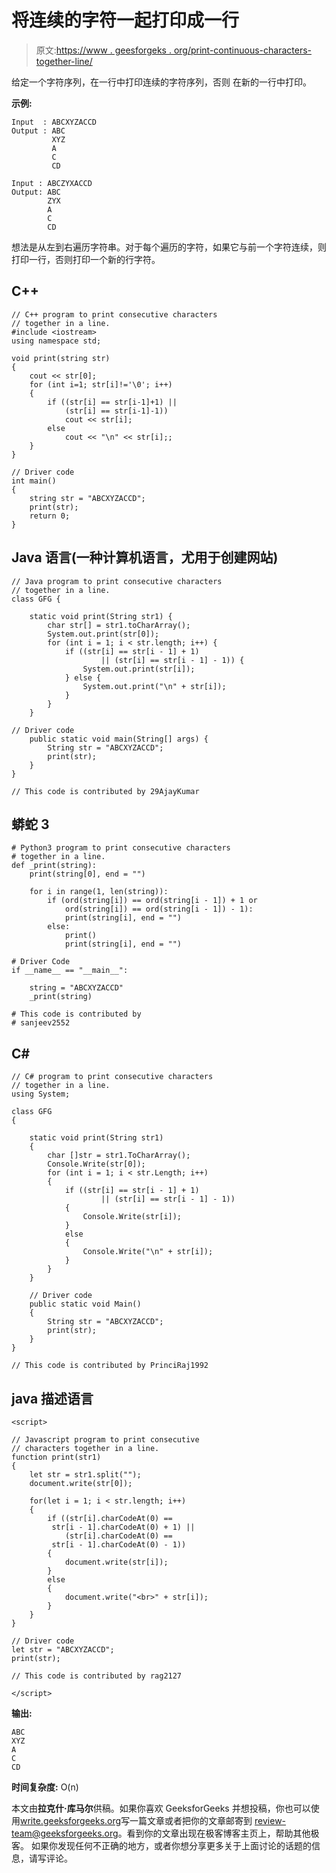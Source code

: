 # 将连续的字符一起打印成一行

> 原文:[https://www . geesforgeks . org/print-continuous-characters-together-line/](https://www.geeksforgeeks.org/print-consecutive-characters-together-line/)

给定一个字符序列，在一行中打印连续的字符序列，否则
在新的一行中打印。

**示例:**

```
Input  : ABCXYZACCD
Output : ABC
         XYZ
         A
         C
         CD

Input : ABCZYXACCD
Output: ABC
        ZYX
        A
        C
        CD
```

想法是从左到右遍历字符串。对于每个遍历的字符，如果它与前一个字符连续，则打印一行，否则打印一个新的行字符。

## C++

```
// C++ program to print consecutive characters
// together in a line.
#include <iostream>
using namespace std;

void print(string str)
{
    cout << str[0];
    for (int i=1; str[i]!='\0'; i++)
    {
        if ((str[i] == str[i-1]+1) ||
            (str[i] == str[i-1]-1))
            cout << str[i];
        else
            cout << "\n" << str[i];;
    }
}

// Driver code
int main()
{
    string str = "ABCXYZACCD";
    print(str);
    return 0;
}
```

## Java 语言(一种计算机语言，尤用于创建网站)

```
// Java program to print consecutive characters
// together in a line.
class GFG {

    static void print(String str1) {
        char str[] = str1.toCharArray();
        System.out.print(str[0]);
        for (int i = 1; i < str.length; i++) {
            if ((str[i] == str[i - 1] + 1)
                    || (str[i] == str[i - 1] - 1)) {
                System.out.print(str[i]);
            } else {
                System.out.print("\n" + str[i]);
            }
        }
    }

// Driver code
    public static void main(String[] args) {
        String str = "ABCXYZACCD";
        print(str);
    }
}

// This code is contributed by 29AjayKumar
```

## 蟒蛇 3

```
# Python3 program to print consecutive characters
# together in a line.
def _print(string):
    print(string[0], end = "")

    for i in range(1, len(string)):
        if (ord(string[i]) == ord(string[i - 1]) + 1 or
            ord(string[i]) == ord(string[i - 1]) - 1):
            print(string[i], end = "")
        else:
            print()
            print(string[i], end = "")

# Driver Code
if __name__ == "__main__":

    string = "ABCXYZACCD"
    _print(string)

# This code is contributed by
# sanjeev2552
```

## C#

```
// C# program to print consecutive characters
// together in a line.
using System;

class GFG
{

    static void print(String str1)
    {
        char []str = str1.ToCharArray();
        Console.Write(str[0]);
        for (int i = 1; i < str.Length; i++)
        {
            if ((str[i] == str[i - 1] + 1)
                    || (str[i] == str[i - 1] - 1))
            {
                Console.Write(str[i]);
            }
            else
            {
                Console.Write("\n" + str[i]);
            }
        }
    }

    // Driver code
    public static void Main()
    {
        String str = "ABCXYZACCD";
        print(str);
    }
}

// This code is contributed by PrinciRaj1992
```

## java 描述语言

```
<script>

// Javascript program to print consecutive
// characters together in a line.
function print(str1)
{
    let str = str1.split("");
    document.write(str[0]);

    for(let i = 1; i < str.length; i++)
    {
        if ((str[i].charCodeAt(0) ==
         str[i - 1].charCodeAt(0) + 1) ||
            (str[i].charCodeAt(0) ==
         str[i - 1].charCodeAt(0) - 1))
        {
            document.write(str[i]);
        }
        else
        {
            document.write("<br>" + str[i]);
        }
    }
}

// Driver code
let str = "ABCXYZACCD";
print(str);

// This code is contributed by rag2127

</script>
```

**输出:**

```
ABC
XYZ
A
C
CD
```

**时间复杂度:** O(n)

本文由**拉克什·库马尔**供稿。如果你喜欢 GeeksforGeeks 并想投稿，你也可以使用[write.geeksforgeeks.org](https://write.geeksforgeeks.org)写一篇文章或者把你的文章邮寄到 review-team@geeksforgeeks.org。看到你的文章出现在极客博客主页上，帮助其他极客。
如果你发现任何不正确的地方，或者你想分享更多关于上面讨论的话题的信息，请写评论。
